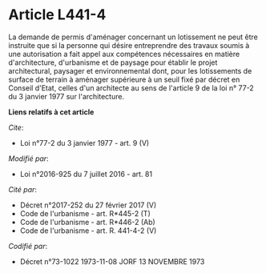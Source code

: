 # Article L441-4

La demande de permis d'aménager concernant un lotissement ne peut être instruite que si la personne qui désire entreprendre
des travaux soumis à une autorisation a fait appel aux compétences nécessaires en matière d'architecture, d'urbanisme et de
paysage pour établir le projet architectural, paysager et environnemental dont, pour les lotissements de surface de terrain à
aménager supérieure à un seuil fixé par décret en Conseil d'Etat, celles d'un architecte au sens de l'article 9 de la loi n°
77-2 du 3 janvier 1977 sur l'architecture.

**Liens relatifs à cet article**

_Cite_:

  - Loi n°77-2 du 3 janvier 1977 - art. 9 (V)

_Modifié par_:

  - Loi n°2016-925 du 7 juillet 2016 - art. 81

_Cité par_:

  - Décret n°2017-252 du 27 février 2017 (V)
  - Code de l'urbanisme - art. R*445-2 (T)
  - Code de l'urbanisme - art. R*446-2 (Ab)
  - Code de l'urbanisme - art. R. 441-4-2 (V)

_Codifié par_:

  - Décret n°73-1022 1973-11-08 JORF 13 NOVEMBRE 1973
